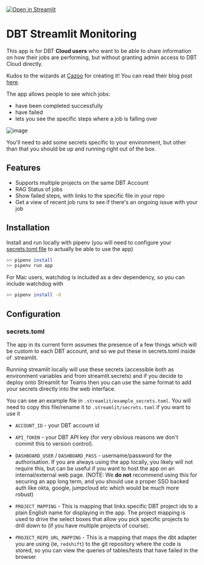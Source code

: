 
[![Open in Streamlit](https://static.streamlit.io/badges/streamlit_badge_black_white.svg)](https://share.streamlit.io/streamlit/example-app-dbt/main/app.py)

# DBT Streamlit Monitoring

This app is for DBT **Cloud users** who want to be able to share information on how
their jobs are performing, but without granting admin access to DBT Cloud directly.

Kudos to the wizards at [Cazoo](https://www.cazoo.co.uk/) for creating it! You can read their blog post [here](https://blog.streamlit.io/dbt-cloud-jobs-with-streamlit/).

The app allows people to see which jobs:
 - have been completed successfully
 - have failed
 - lets you see the specific steps where a job is falling over

![image](https://user-images.githubusercontent.com/27242399/140054479-fa548407-336c-4019-89fd-efb277712c5c.png)

You'll need to add some secrets specific to your environment, but other than that you
should be up and running right out of the box.

## Features

- Supports multiple projects on the same DBT Account
- RAG Status of jobs
- Show failed steps, with links to the specific file in your repo
- Get a view of recent job runs to see if there's an ongoing issue with your job


## Installation

Install and run locally with pipenv (you will need to configure your [secrets.toml file](#secrets.toml) to actually be able to use the app)

```bash
>> pipenv install
>> pipenv run app
```

For Mac users, watchdog is included as a dev dependency, so you can include watchdog with

```bash
>> pipenv install -d
```

## Configuration

### secrets.toml

The app in its current form assumes the presence of a few things which will be custom to
each DBT account, and so we put these in secrets.toml inside of .streamlit.

Running streamlit locally will use these secrets (accessible both as environment variables
and from streamlit.secrets) and if you decide to deploy onto Streamlit for Teams then you
can use the same format to add your secrets directly into the web interface.

You can see an example file in `.streamlit/example_secrets.toml`. You will need to copy this file/rename it to `.streamlit/secrets.toml` if you want to use it

 - `ACCOUNT_ID` - your DBT account id

 - `API_TOKEN` - your DBT API key (for very obvious reasons we don't commit this to version control).

 - `DASHBOARD_USER` / `DASHBOARD_PASS` - username/password for the authorisation. If you are always using the app locally, you likely will not require this, but can be useful if you want to host the app on an internal/external web page.  (NOTE: We **do not** recommend using this for securing an app long term, and you should use a proper SSO backed auth like okta, google, jumpcloud etc which would be much more robust)

 - `PROJECT_MAPPING` - This is mapping that links specific DBT project ids to a plain English name for displaying in the app. The project mapping is used to drive the select boxes that allow you pick specific projects to drill down to (if you have multiple projects of course).

 - `PROJECT_REPO_URL_MAPPING` - This is a mapping that maps the dbt adapter you are using (ie, `redshift`) to the git repository where the code is stored, so you can view the queries of tables/tests that have failed in the browser
